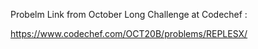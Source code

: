 Probelm Link  from October Long Challenge at Codechef :

https://www.codechef.com/OCT20B/problems/REPLESX/
